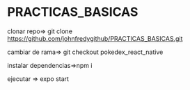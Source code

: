 # PRACTICAS_BASICAS

clonar repo=> git clone https://github.com/johnfredygithub/PRACTICAS_BASICAS.git

cambiar de rama=> git checkout pokedex_react_native

instalar dependencias=>npm i 

ejecutar => expo start
